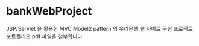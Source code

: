 # bankWebProject
JSP/Servlet 을 활용한 MVC Model2 pattern 의 우리은행 웹 사이트 구현 프로젝트  
  포트폴리오 pdf 파일을 첨부합니다. 
